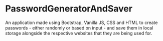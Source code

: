 # PasswordGeneratorAndSaver
An application made using Bootstrap, Vanilla JS, CSS and HTML to create passwords - either randomly or based on input - and save them in local storage alongside the respective websites that they are being used for. 
